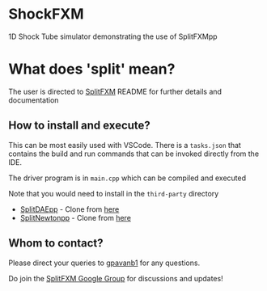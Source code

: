 # ShockFXM

1D Shock Tube simulator demonstrating the use of SplitFXMpp

# What does 'split' mean?
The user is directed to [SplitFXM](https://raw.githubusercontent.com/gpavanb1/SplitFXM/refs/heads/main/README.md) README for further details and documentation

## How to install and execute?

This can be most easily used with VSCode. There is a `tasks.json` that contains the build and run commands that can be invoked directly from the IDE.

The driver program is in `main.cpp` which can be compiled and executed

Note that you would need to install in the `third-party` directory
* [SplitDAEpp](https://github.com/gpavanb1/SplitDAEpp) - Clone from [here](https://github.com/gpavanb1/SplitDAEpp)
* [SplitNewtonpp](https://github.com/gpavanb1/SplitNewtonpp) - Clone from [here](https://github.com/gpavanb1/SplitNewtonpp)

## Whom to contact?

Please direct your queries to [gpavanb1](http://github.com/gpavanb1)
for any questions.

Do join the [SplitFXM Google Group](https://groups.google.com/g/splitfxm) for discussions and updates!